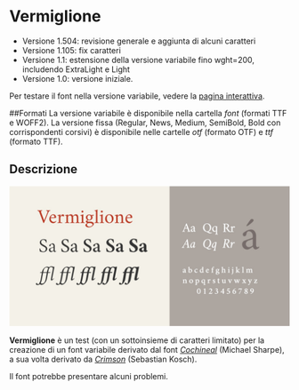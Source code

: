 # Vermiglione
- Versione 1.504: revisione generale e aggiunta di alcuni caratteri
- Versione 1.105: fix caratteri
- Versione 1.1: estensione della versione variabile fino wght=200, includendo ExtraLight e Light
- Versione 1.0: versione iniziale.

Per testare il font nella versione variabile, vedere la [pagina interattiva](https://m-casanova.github.io/Vermiglione/).

##Formati
La versione variabile è disponibile nella cartella *font* (formati TTF e WOFF2).
La versione fissa (Regular, News, Medium, SemiBold, Bold con corrispondenti corsivi) è disponibile nelle cartelle *otf* (formato OTF) e *ttf* (formato TTF).

## Descrizione
![image](vermiglione.jpg)

**Vermiglione** è un test (con un sottoinsieme di caratteri limitato) per la creazione  di un font variabile derivato dal font [*Cochineal*](https://ctan.org/pkg/cochineal) (Michael Sharpe),
a sua volta derivato da [*Crimson*](https://github.com/skosch/Crimson) (Sebastian Kosch).

Il font potrebbe presentare alcuni problemi.
